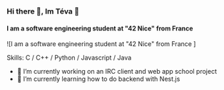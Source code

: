 [](https://cdn.midjourney.com/14d7b458-7cc5-456a-be75-c120b3d6f282/0_1.png)
### Hi there 👋, Im Téva 🙉
#### I am a software engineering student at "42 Nice" from France 
![I am a software engineering student at "42 Nice" from France ]


Skills: C / C++ / Python / Javascript / Java

- 🔭 I’m currently working on an IRC client and web app school project 
- 🌱 I’m currently learning how to do backend with Nest.js 
